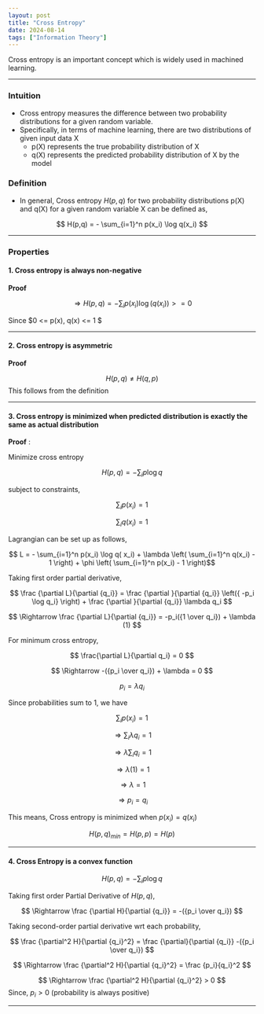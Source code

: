 ```yaml
---
layout: post
title: "Cross Entropy"
date: 2024-08-14
tags: ["Information Theory"]
---
```


Cross entropy is an important concept which is widely used in machined learning.

---
### Intuition
- Cross entropy measures the difference between two probability distributions for a given random variable.
- Specifically, in terms of machine learning, there are two distributions of given input data X
    - p(X) represents the true probability distribution of X
    - q(X) represents the predicted probability distribution of X by the model

### Definition
- In general, Cross entropy $H(p,q)$ for two probability distributions p(X) and q(X) for a given random variable X can be defined as,

$$ H(p,q) = - \sum_{i=1}^n p(x_i) \log q(x_i) $$

---
### Properties
#### 1. Cross entropy is always non-negative

**Proof**

$$ \Rightarrow H(p,q) = -\sum_{i} p(x_i) \log \left(q( x_i) \right) >= 0 $$ 

Since $0 <= p(x), q(x) <= 1 $

---
#### 2. Cross entropy is asymmetric

**Proof**

$$ H(p,q) \ne H(q,p) $$ This follows from the definition

---
#### 3. Cross entropy is minimized when predicted distribution is exactly the same as actual distribution

**Proof** :

Minimize cross entropy

$$ H(p,q) = -\sum_{i} p \log q $$

subject to constraints,

$$ \sum_{i} p(x_i) = 1 $$

$$ \sum_{i} q(x_i) = 1 $$

Lagrangian can be set up as follows,

$$ L = - \sum_{i=1}^n p(x_i) \log q( x_i) + \lambda \left( \sum_{i=1}^n q(x_i) - 1 \right) + \phi \left( \sum_{i=1}^n p(x_i) - 1 \right)$$

Taking first order partial derivative,

$$ \frac {\partial L}{\partial {q_i}} = \frac {\partial }{\partial {q_i}} \left({ -p_i \log q_i} \right) + \frac {\partial }{\partial {q_i}}  \lambda q_i $$

$$ \Rightarrow \frac {\partial L}{\partial {q_i}} = -p_i({1 \over q_i}) + \lambda (1) $$

For minimum cross entropy,

$$ \frac{\partial L}{\partial q_i} = 0 $$

$$ \Rightarrow -({p_i \over q_i}) + \lambda = 0 $$

$$ p_i = \lambda q_i $$

Since probabilities sum to 1, we have

$$ \sum_{i} p(x_i) = 1 $$

$$ \Rightarrow \sum_{i} \lambda q_i = 1 $$

$$ \Rightarrow \lambda \sum_{i} q_i = 1 $$

$$ \Rightarrow \lambda (1) = 1 $$

$$ \Rightarrow \lambda = 1 $$

$$ \Rightarrow p_i = q_i $$

This means, Cross entropy is minimized when $p(x_i) = q(x_i)$

$$ H(p,q)_{min} = H(p,p) = H(p) $$

---

#### 4. Cross Entropy is a convex function

$$ H(p,q) = -\sum_{i} p \log q $$

Taking first order Partial Derivative of $H(p,q)$,

$$ \Rightarrow \frac {\partial H}{\partial {q_i}} = -({p_i \over q_i}) $$

Taking second-order partial derivative wrt each probability,

$$ \frac {\partial^2 H}{\partial {q_i}^2} = \frac {\partial}{\partial {q_i}} -({p_i \over q_i}) $$

$$ \Rightarrow \frac {\partial^2 H}{\partial {q_i}^2} = \frac {p_i}{q_i}^2 $$

$$ \Rightarrow \frac {\partial^2 H}{\partial {q_i}^2} > 0 $$ Since, $p_i > 0$ (probability is always positive)



---
### 